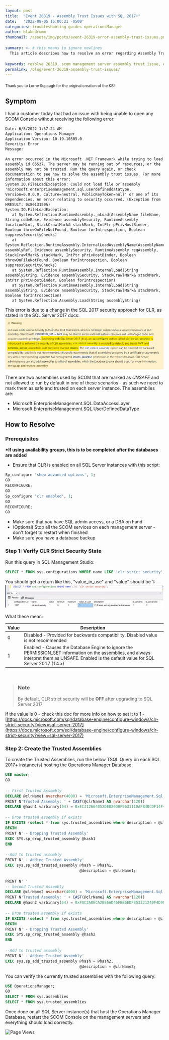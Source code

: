 ```yaml
---
layout: post
title:  "Event 26319 - Assembly Trust Issues with SQL 2017+"
date:   '2022-08-05 16:00:21 -0500'
categories: troubleshooting guides operationsManager
author: blakedrumm
thumbnail: /assets/img/posts/event-26319-error-assembly-trust-issues.png

summary: >- # this means to ignore newlines
  This article describes how to resolve an error regarding Assembly Trust Issues you may notice when opening the SCOM Console.

keywords: resolve 26319, scom management server assembly trust issue, event 26319, assembly id 65537, unable to open scom console
permalink: /blog/event-26319-assembly-trust-issues/
---
```

<sub>Thank you to Lorne Sepaugh for the original creation of the KB!</sub>

## Symptom
I had a customer today that had an issue with being unable to open any SCOM Console without receiving the following error:
```
Date: 6/8/2022 1:57:24 AM
Application: Operations Manager
Application Version: 10.19.10505.0
Severity: Error
Message: 

An error occurred in the Microsoft .NET Framework while trying to load assembly id 65537. The server may be running out of resources, or the assembly may not be trusted. Run the query again, or check documentation to see how to solve the assembly trust issues. For more information about this error: 
System.IO.FileLoadException: Could not load file or assembly 'microsoft.enterprisemanagement.sql.userdefineddatatype, Version=0.0.0.0, Culture=neutral, PublicKeyToken=null' or one of its dependencies. An error relating to security occurred. (Exception from HRESULT: 0x8013150A)
System.IO.FileLoadException: 
   at System.Reflection.RuntimeAssembly._nLoad(AssemblyName fileName, String codeBase, Evidence assemblySecurity, RuntimeAssembly locationHint, StackCrawlMark& stackMark, IntPtr pPrivHostBinder, Boolean throwOnFileNotFound, Boolean forIntrospection, Boolean suppressSecurityChecks)
   at System.Reflection.RuntimeAssembly.InternalLoadAssemblyName(AssemblyName assemblyRef, Evidence assemblySecurity, RuntimeAssembly reqAssembly, StackCrawlMark& stackMark, IntPtr pPrivHostBinder, Boolean throwOnFileNotFound, Boolean forIntrospection, Boolean suppressSecurityChecks)
   at System.Reflection.RuntimeAssembly.InternalLoad(String assemblyString, Evidence assemblySecurity, StackCrawlMark& stackMark, IntPtr pPrivHostBinder, Boolean forIntrospection)
   at System.Reflection.RuntimeAssembly.InternalLoad(String assemblyString, Evidence assemblySecurity, StackCrawlMark& stackMark, Boolean forIntrospection)
   at System.Reflection.Assembly.Load(String assemblyString)
```

This error is due to a change in the SQL 2017 security approach for CLR, as stated in the SQL Server 2017 docs: \
![CLR SQL 2017 documentation highlight](/assets/img/posts/clr-sql-2017-security-approach.png)
 
There are two assemblies used by SCOM that are marked as _UNSAFE_ and not allowed to run by default in one of these scenarios - as such we need to mark them as safe and trusted on each server instance. The assemblies are: 
 - Microsoft.EnterpriseManagement.SQL.DataAccessLayer 
 - Microsoft.EnterpriseManagement.SQL.UserDefinedDataType 

## How to Resolve
### Prerequisites 
 
__*If using availability groups, this is to be completed after the databases are added__
 
 - Ensure that CLR is enabled on all SQL Server instances with this script:
```sql
Sp_configure 'show advanced options', 1; 
GO 
RECONFIGURE; 
GO 
Sp_configure 'clr enabled', 1; 
GO 
RECONFIGURE; 
GO
```
 
 - Make sure that you have SQL admin access, or a DBA on hand 
 - (Optional) Stop all the SCOM services on each management server - don't forget to restart when finished 
 - Make sure you have a database backup 
 
 
### Step 1: Verify CLR Strict Security State 
Run this query in SQL Management Studio:
```sql
SELECT * FROM sys.configurations WHERE name LIKE 'clr strict security'; 
```

You should get a return like this, "value_in_use" and "value" should be 1: \
![Example showing sys.configurations value_in_use](/assets/img/posts/clr-value-in-use.png)
 
What these mean:

| Value | Description |
|---|---|
| 0 | Disabled - Provided for backwards compatibility. Disabled value is not recommended |
| 1 | Enabled - Causes the Database Engine to ignore the PERMISSION_SET information on the assemblies, and always interpret them as UNSAFE. Enabled is the default value for SQL Server 2017 (14.x) |

&nbsp;

> ### Note
> By default, CLR strict security will be __OFF__ after upgrading to SQL Server 2017
 
If the value is 0 - check this doc for more info on how to set it to 1 - [https://docs.microsoft.com/sql/database-engine/configure-windows/clr-strict-security?view=sql-server-2017](https://docs.microsoft.com/sql/database-engine/configure-windows/clr-strict-security?view=sql-server-2017)
 

### Step 2: Create the Trusted Assemblies
To create the Trusted Assemblies, run the below TSQL Query on each SQL 2017+ instance(s) hosting the Operations Manager Database: 
```sql
USE master;
GO

-- First Trusted Assembly
DECLARE @clrName1 nvarchar(4000) = 'Microsoft.EnterpriseManagement.Sql.DataAccessLayer'
PRINT N'Trusted Assembly: ' + CAST(@clrName1 AS nvarchar(120))
DECLARE @hash1 varbinary(64) = 0xEC312664052DE020D0F9631110AFB4DCDF14F477293E1C5DE8C42D3265F543C92FCF8BC1648FC28E9A0731B3E491BCF1D4A8EB838ED9F0B24AE19057BDDBF6EC;

-- Drop trusted assembly if exists
IF EXISTS (select * from sys.trusted_assemblies where description = @clrName1)
BEGIN
PRINT N' - Dropping Trusted Assembly'
EXEC SYS.sp_drop_trusted_assembly @hash1
END

--Add to trusted assembly
PRINT N' - Adding Trusted Assembly'
EXEC sys.sp_add_trusted_assembly @hash = @hash1,
                                 @description = @clrName1;

PRINT N' '
-- Second Trusted Assembly
DECLARE @clrName2 nvarchar(4000) = 'Microsoft.EnterpriseManagement.Sql.UserDefinedDataType'
PRINT N'Trusted Assembly: ' + CAST(@clrName2 AS nvarchar(120))
DECLARE @hash2 varbinary(64) = 0xFAC2A8ECA2BE6AD46FBB6EDFB53321240F4D98D199A5A28B4EB3BAD412BEC849B99018D9207CEA045D186CF67B8D06507EA33BFBF9A7A132DC0BB1D756F4F491;

-- Drop trusted assembly if exists
IF EXISTS (select * from sys.trusted_assemblies where description = @clrName2)
BEGIN
PRINT N' - Dropping Trusted Assembly'
EXEC SYS.sp_drop_trusted_assembly @hash2
END

--Add to trusted assembly
PRINT N' - Adding Trusted Assembly'
EXEC sys.sp_add_trusted_assembly @hash = @hash2,
                                 @description = @clrName2;
```

You can verify the currently trusted assemblies with the following query:
```sql
USE OperationsManager;
GO
SELECT * FROM sys.assemblies
SELECT * FROM sys.trusted_assemblies
```

Once done on all SQL Server instance(s) that host the Operations Manager Database, restart the SCOM Console on the management servers and everything should load correctly.

![Page Views](https://counter.blakedrumm.com/count/tag.svg?url=blakedrumm.com/blog/event-26319-assembly-trust-issues/)

<!--
Having trouble with Pages? Check out our [documentation](https://docs.github.com/categories/github-pages-basics/) or [contact support](https://support.github.com/contact) and we’ll help you sort it out.
-->

